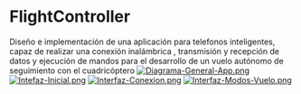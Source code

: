 # FlightController
Diseño e implementación de una aplicación para telefonos inteligentes, capaz de realizar una conexión inalámbrica , transmisión y recepción de datos y ejecución de mandos para el desarrollo de un vuelo autónomo de seguimiento con el cuadricóptero
[![Diagrama-General-App.png](https://i.postimg.cc/43RpsRKJ/Diagrama-General-App.png)](https://postimg.cc/9D1DYStS)
[![Intefaz-Inicial.png](https://i.postimg.cc/SsD96Xgs/Intefaz-Inicial.png)](https://postimg.cc/DJ4mFzkk)
[![Interfaz-Conexion.png](https://i.postimg.cc/7hRTRF8r/Interfaz-Conexion.png)](https://postimg.cc/QKpt9ndf)
[![Interfaz-Modos-Vuelo.png](https://i.postimg.cc/GhZyxnxk/Interfaz-Modos-Vuelo.png)](https://postimg.cc/crBCdjjH)

